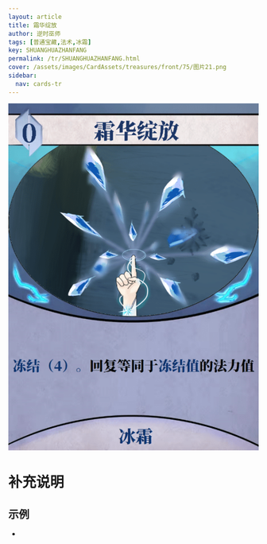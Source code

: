 ```yaml
---
layout: article
title: 霜华绽放
author: 逆时巫师
tags: [普通宝藏,法术,冰霜]
key: SHUANGHUAZHANFANG
permalink: /tr/SHUANGHUAZHANFANG.html
cover: /assets/images/CardAssets/treasures/front/75/图片21.png
sidebar:
  nav: cards-tr
---
```

![](/assets/images/CardAssets/treasures/front/75/图片21.png)

# 补充说明



## 示例
* 